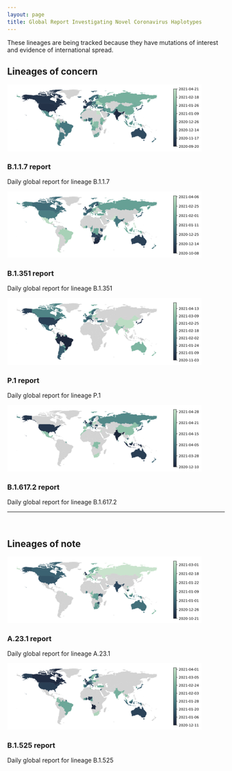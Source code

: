 ```yaml
---
layout: page
title: Global Report Investigating Novel Coronavirus Haplotypes
---
```

<section>
    <p>These lineages are being tracked because they have mutations of interest and evidence of international spread.</p>
    <h2>Lineages of concern</h2>
    <div class="posts">
        <article>
            <a href="./global_report_B.1.1.7.html" class="image"><img src="./assets/images/Date_of_earliest_B.1.1.7_detected.svg" style="max-height:300px;max-width:450px" alt="" /></a>
            <h3>B.1.1.7 report</h3>
            <p>Daily global report for lineage B.1.1.7</p>
        </article>
        <article>
            <a href="./global_report_B.1.351.html" class="image"><img src="./assets/images/Date_of_earliest_B.1.351_detected.svg" style="max-height:300px;max-width:450px" alt="" /></a>
            <h3>B.1.351 report</h3>
            <p>Daily global report for lineage B.1.351</p>
        </article>
        <article>
            <a href="./global_report_P.1.html" class="image"><img src="./assets/images/Date_of_earliest_P.1_detected.svg" style="max-height:300px;max-width:450px" alt="" /></a>
            <h3>P.1 report</h3>
            <p>Daily global report for lineage P.1</p>
        </article>
        <article>
            <a href="./global_report_B.1.617.2.html" class="image"><img src="./assets/images/Date_of_earliest_B.1.617.2_detected.svg" style="max-height:300px;max-width:450px" alt="" /></a>
            <h3>B.1.617.2 report</h3>
            <p>Daily global report for lineage B.1.617.2</p>
        </article>
    </div>
    <hr>
    <br>
    <h2>Lineages of note</h2>
    <div class="posts">
        <article>
            <a href="./global_report_A.23.1.html" class="image"><img src="./assets/images/Date_of_earliest_A.23.1_detected.svg" style="max-height:300px;max-width:450px" alt="" /></a>
            <h3>A.23.1 report</h3>
            <p>Daily global report for lineage A.23.1</p>
        </article>
        <article>
            <a href="./global_report_B.1.525.html" class="image"><img src="./assets/images/Date_of_earliest_B.1.525_detected.svg" style="max-height:300px;max-width:450px" alt="" /></a>
            <h3>B.1.525 report</h3>
            <p>Daily global report for lineage B.1.525</p>
        </article>
    </div>
</section>
